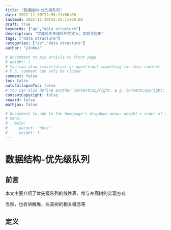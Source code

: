 ```yaml
---
title: "数据结构-优先级队列"
date: 2022-11-30T22:55:11+08:00
lastmod: 2022-11-30T22:55:11+08:00
draft: true
keywords: ["go","data structure"]
description: "完成对优先级队列的定义，实现与应用"
tags: ["data structure"]
categories: ["go","data structure"]
author: "y1nhui"

# Uncomment to pin article to front page
# weight: 1
# You can also close(false) or open(true) something for this content.
# P.S. comment can only be closed
comment: false
toc: false
autoCollapseToc: false
# You can also define another contentCopyright. e.g. contentCopyright: "This is another copyright."
contentCopyright: false
reward: false
mathjax: false

# Uncomment to add to the homepage's dropdown menu; weight = order of article
# menu:
#   main:
#     parent: "docs"
#     weight: 1
---
```


<!--more-->

# 数据结构-优先级队列

## 前言

本文主要介绍了优先级队列的线性表、堆与左高树的实现方式

当然，也会讲解堆、左高树的相关概念等

## 定义